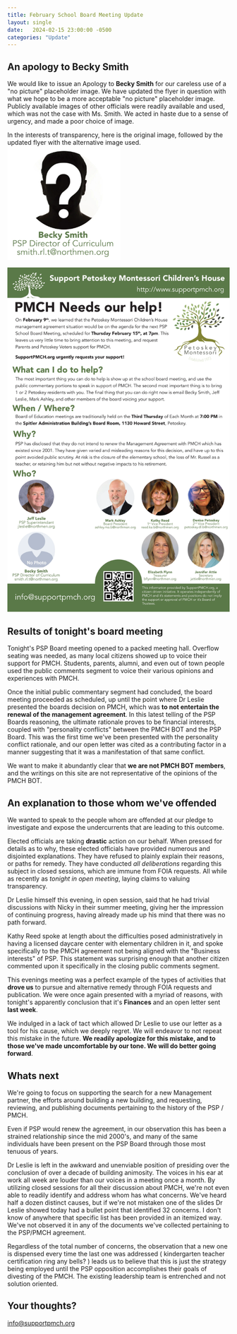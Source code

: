 ```yaml
---
title: February School Board Meeting Update
layout: single
date:   2024-02-15 23:00:00 -0500
categories: "Update"
---
```


## An apology to Becky Smith

We would like to issue an Apology to **Becky Smith** for our careless use of a "no picture" placeholder image. We have updated the flyer in question with what we hope to be a more acceptable "no picture" placeholder image. Publicly available images of other officials were readily available and used, which was not the case with Ms. Smith. We acted in haste due to a sense of urgency, and made a poor choice of image.

In the interests of transparency, here is the original image, followed by the updated flyer with the alternative image used.
![Original Becky Smith Avatar image](/assets/images/original_becky_avatar.jpg)

![Update Flyer](/assets/images/SupportPMCH_FebBoardMeeting.webp)
## Results of tonight's board meeting

Tonight's PSP Board meeting opened to a packed meeting hall. Overflow seating was needed, as many local citizens showed up to voice their support for PMCH. Students, parents, alumni, and even out of town people used the public comments segment to voice their various opinions and experiences with PMCH.

Once the initial public commentary segment had concluded, the board meeting proceeded as scheduled, up until the point where Dr Leslie presented the boards decision on PMCH, which was **to not entertain the renewal of the management agreement**. In this latest telling of the PSP Boards reasoning, the ultimate rationale proves to be financial interests, coupled with "personality conflicts" between the PMCH BOT and the PSP Board. This was the first time we've been presented with the personality conflict rationale, and our open letter was cited as a contributing factor in a manner suggesting that it was a manifestation of that same conflict.

We want to make it abundantly clear that **we are not PMCH BOT members**, and the writings on this site are not representative of the opinions of the PMCH BOT.

## An explanation to those whom we've offended

We wanted to speak to the people whom are offended at our pledge to investigate and expose the undercurrents that are leading to this outcome.

Elected officials are taking __drastic__ action on our behalf. When pressed for details as to why, these elected officials have provided numerous and disjointed explanations. They have refused to plainly explain their reasons, or paths for remedy. They have conducted _all deliberations_ regarding this subject in closed sessions, which are immune from FOIA requests. All while as recently as _tonight in open meeting_, laying claims to valuing transparency.

Dr Leslie himself this evening, in open session, said that he had trivial discussions with Nicky in their summer meeting, giving her the impression of continuing progress, having already made up his mind that there was no path forward.

Kathy Reed spoke at length about the difficulties posed administratively in having a licensed daycare center with elementary children in it, and spoke specifically to the PMCH agreement not being aligned with the "Business interests" of PSP. This statement was surprising enough that another citizen commented upon it specifically in the closing public comments segment.

This evenings meeting was a perfect example of the types of activities that **drove us** to pursue and alternative remedy through FOIA requests and publication. We were once again presented with a myriad of reasons, with tonight's apparently conclusion that it's **Finances** and an open letter sent **last week**.

We indulged in a lack of tact which allowed Dr Leslie to use our letter as a tool for his cause, which we deeply regret. We will endeavor to not repeat this mistake in the future. **We readily apologize for this mistake, and to those we've made uncomfortable by our tone. We will do better going forward**.

## Whats next

We're going to focus on supporting the search for a new Management partner, the efforts around building a new building, and requesting, reviewing, and publishing documents pertaining to the history of the PSP / PMCH.

Even if PSP would renew the agreement, in our observation this has been a strained relationship since the mid 2000's, and many of the same individuals have been present on the PSP Board through those most tenuous of years.

Dr Leslie is left in the awkward and unenviable position of presiding over the conclusion of over a decade of building animosity. The voices in his ear at work all week are louder than our voices in a meeting once a month. By utilizing closed sessions for all their discussion about PMCH, we're not even able to readily identify and address whom has what concerns. We've heard half a dozen distinct causes, but if we're not mistaken one of the slides Dr Leslie showed today had a bullet point that identified 32 concerns. I don't know of anywhere that specific list has been provided in an itemized way. We've not observed it in any of the documents we've collected pertaining to the PSP/PMCH agreement.

Regardless of the total number of concerns, the observation that a new one is dispensed every time the last one was addressed ( kindergarten teacher certification ring any bells? ) leads us to believe that this is just the strategy being employed until the PSP opposition accomplishes their goals of divesting of the PMCH. The existing leadership team is entrenched and not solution oriented.

## Your thoughts?
[info@supportpmch.org](mailto:info@supportpmch.org)